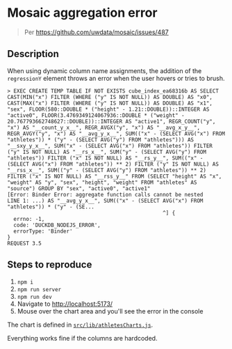 Mosaic aggregation error
===

> Per https://github.com/uwdata/mosaic/issues/487

## Description

When using dynamic column name assignments, the addition of the `regressionY` element throws an error when the user hovers or tries to brush.

```
> EXEC CREATE TEMP TABLE IF NOT EXISTS cube_index_ea68316b AS SELECT CAST(MIN("x") FILTER (WHERE ("y" IS NOT NULL)) AS DOUBLE) AS "x0", CAST(MAX("x") FILTER (WHERE ("y" IS NOT NULL)) AS DOUBLE) AS "x1", "sex", FLOOR(580::DOUBLE * ("height" - 1.21::DOUBLE))::INTEGER AS "active0", FLOOR(3.4769349124067936::DOUBLE * ("weight" - 20.767793662748627::DOUBLE))::INTEGER AS "active1", REGR_COUNT("y", "x") AS "__count_y_x__", REGR_AVGX("y", "x") AS "__avg_x_y__", REGR_AVGY("y", "x") AS "__avg_y_x__", SUM(("x" - (SELECT AVG("x") FROM "athletes")) * ("y" - (SELECT AVG("y") FROM "athletes"))) AS "__sxy_y_x__", SUM("x" - (SELECT AVG("x") FROM "athletes")) FILTER ("y" IS NOT NULL) AS "__rs_x__", SUM("y" - (SELECT AVG("y") FROM "athletes")) FILTER ("x" IS NOT NULL) AS "__rs_y__", SUM(("x" - (SELECT AVG("x") FROM "athletes")) ** 2) FILTER ("y" IS NOT NULL) AS "__rss_x__", SUM(("y" - (SELECT AVG("y") FROM "athletes")) ** 2) FILTER ("x" IS NOT NULL) AS "__rss_y__" FROM (SELECT "height" AS "x", "weight" AS "y", "sex", "height", "weight" FROM "athletes" AS "source") GROUP BY "sex", "active0", "active1"
[Error: Binder Error: aggregate function calls cannot be nested
LINE 1: ...) AS "__avg_y_x__", SUM(("x" - (SELECT AVG("x") FROM "athletes")) * ("y" - (SE...
                                                  ^] {
  errno: -1,
  code: 'DUCKDB_NODEJS_ERROR',
  errorType: 'Binder'
}
REQUEST 3.5
```

## Steps to reproduce

1. `npm i`
2. `npm run server`
3. `npm run dev`
4. Navigate to [http://localhost:5173/](http://localhost:5173/)
5. Mouse over the chart area and you'll see the error in the console

The chart is defined in [`src/lib/athletesCharts.js`](src/lib/athletesChart.js).

Everything works fine if the columns are hardcoded. 
